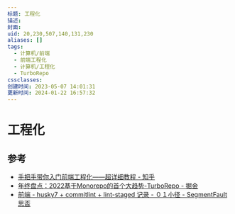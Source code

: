```yaml
---
标题: 工程化
描述:
封面:
uid: 20,230,507,140,131,230
aliases: []
tags:
  - 计算机/前端
  - 前端工程化
  - 计算机/工程化
  - TurboRepo
cssclasses:
创建时间: 2023-05-07 14:01:31
更新时间: 2024-01-22 16:57:32
---
```


# 工程化

## 参考

- [手把手带你入门前端工程化——超详细教程 - 知乎](https://zhuanlan.zhihu.com/p/276458191)
- [年终盘点：2022基于Monorepo的首个大趋势-TurboRepo - 掘金](https://juejin.cn/post/7051929587852247077)
- [前端 - husky7 + commitlint + lint-staged 记录 - ０１小径 - SegmentFault 思否](https://segmentfault.com/a/1190000040418948)
